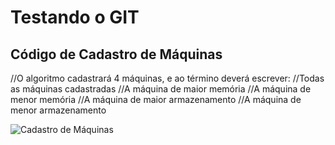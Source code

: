 # Testando o GIT
## Código de Cadastro de Máquinas
//O algoritmo cadastrará 4 máquinas, e ao término deverá escrever:
//Todas as máquinas cadastradas
//A máquina de maior memória
//A máquina de menor memória
//A máquina de maior armazenamento
//A máquina de menor armazenamento

![Cadastro de Máquinas](https://github.com/KauaAlvarenga/Testando/blob/main/CADASTRO%20DE%20M%C3%81QUINAS.PNG)

